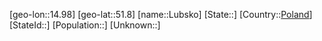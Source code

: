 ﻿---
location: [51.8,14.98]
type: City
tags:
- geo/City


SpocWebEntityId: 34363
isDeleted: false
confidential: public

---
[geo-lon::14.98]
[geo-lat::51.8]
[name::Lubsko]
[State::]
[Country::[Poland](geo/Continent/Europe/Poland.md)]
[StateId::]
[Population::]
[Unknown::]

